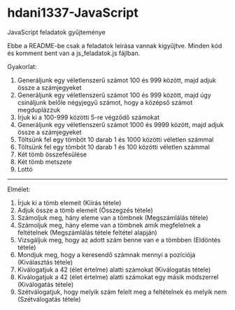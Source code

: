 # hdani1337-JavaScript
JavaScript feladatok gyűjteménye

Ebbe a README-be csak a feladatok leírása vannak kigyűjtve. Minden kód és komment bent van a js_feladatok.js fájlban.

Gyakorlat: 

1. Generáljunk egy véletlenszerű számot 100 és 999 között, majd adjuk össze a számjegyeket
2. Generáljunk egy véletlenszerű számot 100 és 999 között, majd úgy csináljunk belőle négyjegyű számot, hogy a középső számot megduplázzuk
3. Írjuk ki a 100-999 közötti 5-re végződő számokat
4. Generáljunk egy véletlenszerű számot 1000 és 9999 között, majd adjuk össze a számjegyeket
5. Töltsünk fel egy tömböt 10 darab 1 és 1000 közötti véletlen számmal
6. Töltsünk fel egy tömböt 10 darab 1 és 100 közötti véletlen számmal
7. Két tömb összefésülése
8. Két tömb metszete
9. Lottó

-------------------------

Elmélet:


1. Írjuk ki a tömb elemeit (Kiírás tétele)
2. Adjuk össze a tömb elemeit (Összegzés tétele)
3. Számoljuk meg, hány eleme van a tömbnek (Megszámlálás tétele)
4. Számoljuk meg, hány eleme van a tömbnek amik megfelelnek a feltételnek (Megszámlálás tétele feltétel alapján)
5. Vizsgáljuk meg, hogy az adott szám benne van e a tömbben (Eldöntés tétele)
6. Mondjuk meg, hogy a keresendő számnak mennyi a pozíciója (Kiválasztás tétele)
7. Kiválogatjuk a 42 (élet értelme) alatti számokat (Kiválogatás tétele)
8. Kiválogatjuk a 42 (élet értelme) alatti számokat egy másik módszerrel (Kiválogatás tétele)
9. Szétválogatjuk, hogy melyik szám felelt meg a feltételnek és melyik nem (Szétválogatás tétele)
